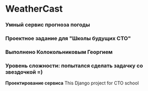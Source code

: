 # WeatherCast
### Умный сервис прогноза погоды
### Проектное задание для "Школы будущих CTO"
### Выполнено Колокольниковым Георгием
### Уровень сложности: попытался сделать задачку со звездочкой =)

__Проектирование сервиса__
This Django project for CTO school

